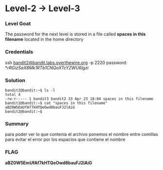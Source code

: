 # Level-2 -> Level-3

### Level Goat
The password for the next level is stored in a file called **spaces in this filename** located in the home directory
### Credentials
ssh bandit2@bandit.labs.overthewire.org -p 2220
password: **rRGizSaX8Mk1RTb1CNQoXTcYZWU6lgzi*
### Solution
```shell
bandit2@bandit:~$ ls -l
total 4
-rw-r----- 1 bandit3 bandit2 33 Apr 23 18:04 spaces in this filename
bandit2@bandit:~$ cat "spaces in this filename"
aBZ0W5EmUfAf7kHTQeOwd8bauFJ2lAiG
bandit2@bandit:~$ 

```
### Summary
para poder ver lo que contenia el archivo ponemos el nombre entre comillas para evitar el error por los espacios que contiene el nombre
### FLAG
**aBZ0W5EmUfAf7kHTQeOwd8bauFJ2lAiG** 